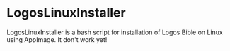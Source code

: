 # LogosLinuxInstaller
LogosLinuxInstaller is a bash script for installation of Logos Bible on Linux using AppImage. It don't work yet!
